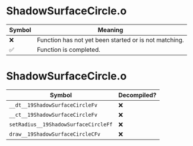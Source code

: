 # ShadowSurfaceCircle.o
| Symbol | Meaning 
| ------------- | ------------- 
| :x: | Function has not yet been started or is not matching. 
| :white_check_mark: | Function is completed. 


# ShadowSurfaceCircle.o
| Symbol | Decompiled? |
| ------------- | ------------- |
| `__dt__19ShadowSurfaceCircleFv` | :x: |
| `__ct__19ShadowSurfaceCircleFv` | :x: |
| `setRadius__19ShadowSurfaceCircleFf` | :x: |
| `draw__19ShadowSurfaceCircleCFv` | :x: |
